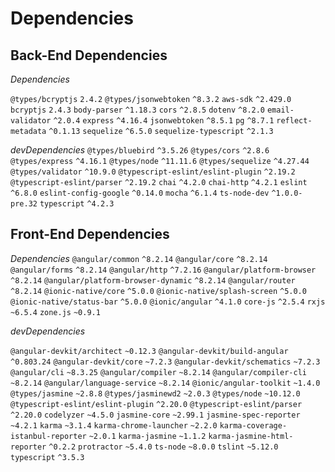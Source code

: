 # Dependencies

## Back-End Dependencies

_Dependencies_

`@types/bcryptjs` `2.4.2`
`@types/jsonwebtoken` `^8.3.2`
`aws-sdk` `^2.429.0`
`bcryptjs` `2.4.3`
`body-parser` `^1.18.3`
`cors` `^2.8.5`
`dotenv` `^8.2.0`
`email-validator` `^2.0.4`
`express` `^4.16.4`
`jsonwebtoken` `^8.5.1`
`pg` `^8.7.1`
`reflect-metadata` `^0.1.13`
`sequelize` `^6.5.0`
`sequelize-typescript` `^2.1.3`

_devDependencies_
`@types/bluebird` `^3.5.26`
`@types/cors` `^2.8.6`
`@types/express` `^4.16.1`
`@types/node` `^11.11.6`
`@types/sequelize` `^4.27.44`
`@types/validator` `^10.9.0`
`@typescript-eslint/eslint-plugin` `^2.19.2`
`@typescript-eslint/parser` `^2.19.2`
`chai` `^4.2.0`
`chai-http` `^4.2.1`
`eslint` `^6.8.0`
`eslint-config-google` `^0.14.0`
`mocha` `^6.1.4`
`ts-node-dev` `^1.0.0-pre.32`
`typescript` `^4.2.3`

## Front-End Dependencies

_Dependencies_
`@angular/common` `^8.2.14`
`@angular/core` `^8.2.14`
`@angular/forms` `^8.2.14`
`@angular/http` `^7.2.16`
`@angular/platform-browser` `^8.2.14`
`@angular/platform-browser-dynamic` `^8.2.14`
`@angular/router` `^8.2.14`
`@ionic-native/core` `^5.0.0`
`@ionic-native/splash-screen` `^5.0.0`
`@ionic-native/status-bar` `^5.0.0`
`@ionic/angular` `^4.1.0`
`core-js` `^2.5.4`
`rxjs` `~6.5.4`
`zone.js` `~0.9.1`

_devDependencies_

`@angular-devkit/architect` `~0.12.3`
`@angular-devkit/build-angular` `^0.803.24`
`@angular-devkit/core` `~7.2.3`
`@angular-devkit/schematics` `~7.2.3`
`@angular/cli` `~8.3.25`
`@angular/compiler` `~8.2.14`
`@angular/compiler-cli` `~8.2.14`
`@angular/language-service` `~8.2.14`
`@ionic/angular-toolkit` `~1.4.0`
`@types/jasmine` `~2.8.8`
`@types/jasminewd2` `~2.0.3`
`@types/node` `~10.12.0`
`@typescript-eslint/eslint-plugin` `^2.20.0`
`@typescript-eslint/parser` `^2.20.0`
`codelyzer` `~4.5.0`
`jasmine-core` `~2.99.1`
`jasmine-spec-reporter` `~4.2.1`
`karma` `~3.1.4`
`karma-chrome-launcher` `~2.2.0`
`karma-coverage-istanbul-reporter` `~2.0.1`
`karma-jasmine` `~1.1.2`
`karma-jasmine-html-reporter` `^0.2.2`
`protractor` `~5.4.0`
`ts-node` `~8.0.0`
`tslint` `~5.12.0`
`typescript` `^3.5.3`
